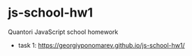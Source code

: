 # js-school-hw1

Quantori JavaScript school homework
- task 1: https://georgiyponomarev.github.io/js-school-hw1/
